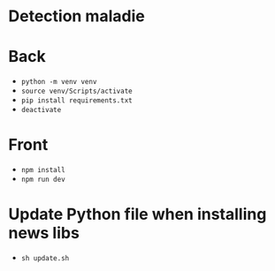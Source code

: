 # Detection maladie

# Back
* ```python -m venv venv```
* ```source venv/Scripts/activate```
* ```pip install requirements.txt```
* ```deactivate```

# Front
* ```npm install```
* ```npm run dev```

# Update Python file when installing news libs
* ```sh update.sh```